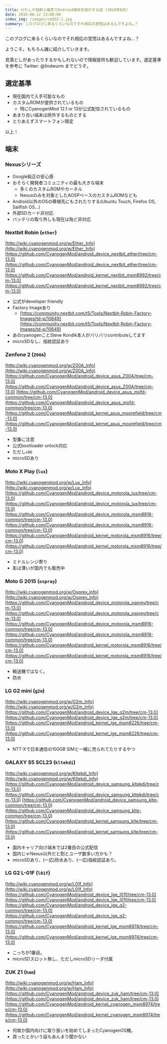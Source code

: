 ```yaml
---
title: わたしが独断と偏見でAndroid端末を紹介する話 (2016年6月)
date: 2016-06-12 23:00:00
index_img: /images/cm3d2-1.jpg
summary: このブログに来るくらいなのでそれ相応の覚悟はあるんですよね…？
---
```


このブログに来るくらいなのでそれ相応の覚悟はあるんですよね…？

<!--more-->

ようこそ。もちろん雑に紹介していきます。

見落としがあったりするかもしれないので情報提供も歓迎しています。選定基準を参考に Twitter: @lindwurm までどうぞ。

## 選定基準

- 現在国内で入手可能なもの
- カスタムROMが提供されているもの
    - 特にCyanogenMod 12.1 or 13が公式配信されているもの
- あまり古い端末は除外するものとする
- とりあえずスマートフォン限定

以上！

## 端末

### Nexusシリーズ

- Google純正の安心感
- おそらく開発者コミュニティの最も大きな端末
    - 多くのカスタムROMやカーネル
    - Nexusのみを対象としたAOSPベースのカスタムROMなども
- Android以外のOSの移植先にもされたりする(Ubuntu Touch, Firefox OS, Sailfish OS...)
- 外部SDカード非対応
- バッテリの取り外しも現在は殆ど非対応

### Nextbit Robin (`ether`)

[http://wiki.cyanogenmod.org/w/Ether_Info](http://wiki.cyanogenmod.org/w/Ether_Info)
[https://github.com/CyanogenMod/android_device_nextbit_ether/tree/cm-13.0](https://github.com/CyanogenMod/android_device_nextbit_ether/tree/cm-13.0)
[https://github.com/CyanogenMod/android_kernel_nextbit_msm8992/tree/cm-13.0](https://github.com/CyanogenMod/android_kernel_nextbit_msm8992/tree/cm-13.0)

- 公式がdeveloper friendly
- Factory Imageあり
    - [https://community.nextbit.com/t5/Tools/Nextbit-Robin-Factory-Images/td-p/10649](https://community.nextbit.com/t5/Tools/Nextbit-Robin-Factory-Images/td-p/10649)
- あのcyanogenことSteve Kondik本人がバリバリcontributeしてます
- microSDなし、指紋認証あり

### Zenfone 2 (`Z00A`)

[http://wiki.cyanogenmod.org/w/Z00A_Info](http://wiki.cyanogenmod.org/w/Z00A_Info)
[https://github.com/CyanogenMod/android_device_asus_Z00A/tree/cm-13.0](https://github.com/CyanogenMod/android_device_asus_Z00A/tree/cm-13.0)
[https://github.com/CyanogenMod/android_device_asus_mofd-common/tree/cm-13.0](https://github.com/CyanogenMod/android_device_asus_mofd-common/tree/cm-13.0)
[https://github.com/CyanogenMod/android_kernel_asus_moorefield/tree/cm-13.0](https://github.com/CyanogenMod/android_kernel_asus_moorefield/tree/cm-13.0)

- 型番に注意
- 公式bootloader unlock対応
- ただし`x86`
- microSDあり

### Moto X Play (`lux`)

[http://wiki.cyanogenmod.org/w/Lux_Info](http://wiki.cyanogenmod.org/w/Lux_Info)
[https://github.com/CyanogenMod/android_device_motorola_lux/tree/cm-13.0](https://github.com/CyanogenMod/android_device_motorola_lux/tree/cm-13.0)
[https://github.com/CyanogenMod/android_device_motorola_msm8916-common/tree/cm-13.0](https://github.com/CyanogenMod/android_device_motorola_msm8916-common/tree/cm-13.0)
[https://github.com/CyanogenMod/android_kernel_motorola_msm8916/tree/cm-13.0](https://github.com/CyanogenMod/android_kernel_motorola_msm8916/tree/cm-13.0)

- ミドルレンジ寄り
- 影は薄いが国内でも販売中

### Moto G 2015 (`ospray`)

[http://wiki.cyanogenmod.org/w/Osprey_Info](http://wiki.cyanogenmod.org/w/Osprey_Info)
[https://github.com/CyanogenMod/android_device_motorola_osprey/tree/cm-13.0](https://github.com/CyanogenMod/android_device_motorola_osprey/tree/cm-13.0)
[https://github.com/CyanogenMod/android_device_motorola_msm8916-common/tree/cm-13.0](https://github.com/CyanogenMod/android_device_motorola_msm8916-common/tree/cm-13.0)
[https://github.com/CyanogenMod/android_kernel_motorola_msm8916/tree/cm-13.0](https://github.com/CyanogenMod/android_kernel_motorola_msm8916/tree/cm-13.0)

- 輸送機ではなく。
- 防水

### LG G2 mini (`g2m`)

[http://wiki.cyanogenmod.org/w/G2m_Info](http://wiki.cyanogenmod.org/w/G2m_Info)
[https://github.com/CyanogenMod/android_device_lge_g2m/tree/cm-13.0](https://github.com/CyanogenMod/android_device_lge_g2m/tree/cm-13.0)
[https://github.com/CyanogenMod/android_kernel_lge_msm8226/tree/cm-13.0](https://github.com/CyanogenMod/android_kernel_lge_msm8226/tree/cm-13.0)

- NTT-Xで日本通信の100GB SIMと一緒に売られてたりするやつ

### GALAXY S5 SCL23 (`kltekdi`)

[http://wiki.cyanogenmod.org/w/Kltekdi_Info](http://wiki.cyanogenmod.org/w/Kltekdi_Info)
[https://github.com/CyanogenMod/android_device_samsung_kltekdi/tree/cm-13.0](https://github.com/CyanogenMod/android_device_samsung_kltekdi/tree/cm-13.0)
[https://github.com/CyanogenMod/android_device_samsung_klte-common/tree/cm-13.0](https://github.com/CyanogenMod/android_device_samsung_klte-common/tree/cm-13.0)
[https://github.com/CyanogenMod/android_kernel_samsung_klte/tree/cm-13.0](https://github.com/CyanogenMod/android_kernel_samsung_klte/tree/cm-13.0)

- 国内キャリア向け端末では2番目の公式配信
- 国内じゃNexus以外だと割とユーザ数多い方かも？
- microSDあり、(一応)防水あり、(一応)指紋認証あり。

### LG G2 L-01F (`l01f`)

[http://wiki.cyanogenmod.org/w/L01f_Info](http://wiki.cyanogenmod.org/w/L01f_Info)
[https://github.com/CyanogenMod/android_device_lge_l01f/tree/cm-13.0](https://github.com/CyanogenMod/android_device_lge_l01f/tree/cm-13.0)
[https://github.com/CyanogenMod/android_device_lge_g2-common/tree/cm-13.0](https://github.com/CyanogenMod/android_device_lge_g2-common/tree/cm-13.0)
[https://github.com/CyanogenMod/android_kernel_lge_msm8974/tree/cm-13.0](https://github.com/CyanogenMod/android_kernel_lge_msm8974/tree/cm-13.0)

- こっちが1番目。
- microSDスロット無し、ただしmicroSDリーダ付属

### ZUK Z1 (`ham`)

[http://wiki.cyanogenmod.org/w/Ham_Info](http://wiki.cyanogenmod.org/w/Ham_Info)
[https://github.com/CyanogenMod/android_device_zuk_ham/tree/cm-13.0](https://github.com/CyanogenMod/android_device_zuk_ham/tree/cm-13.0)
[https://github.com/CyanogenMod/android_kernel_cyanogen_msm8974/tree/cm-13.0](https://github.com/CyanogenMod/android_kernel_cyanogen_msm8974/tree/cm-13.0)

- 何故か国内向けに取り扱いを始めてしまったCyanogenOS機。
- 買ったとかいう話もあんまり聞かない
